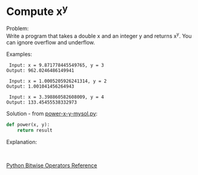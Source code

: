# Compute x<sup>y</sup>  
  
Problem:  
Write a program that takes a double x and an integer y and returns x<sup>y</sup>. You can ignore overflow and underflow.     
  
Examples:  
```
 Input: x = 9.871778445549765, y = 3
Output: 962.0246486149941

 Input: x = 1.0005205926241314, y = 2
Output: 1.001041456264943

 Input: x = 3.398860582608009, y = 4
Output: 133.45455538332973
```  
  
Solution - from [power-x-y-mysol.py](power-x-y-mysol.py):  
```python
def power(x, y):
    return result
```  
  
Explanation:  

  
</br>  
  
[Python Bitwise Operators Reference](https://www.tutorialspoint.com/python/bitwise_operators_example.htm)